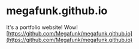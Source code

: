 # megafunk.github.io
It's a portfolio website! Wow!
[https://github.com/Megafunk/megafunk.github.io](https://github.com/Megafunk/megafunk.github.io)
